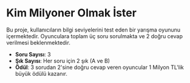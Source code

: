 # Kim Milyoner Olmak İster

Bu proje, kullanıcıların bilgi seviyelerini test eden bir yarışma oyununu içermektedir. Oyunculara toplam üç soru sorulmakta ve 2 doğru cevap verilmesi beklenmektedir.

- **Soru Sayısı**: 3
- **Şık Sayısı**: Her soru için 2 şık (A ve B)
- **Ödül**: 3 sorudan 2'sine doğru cevap veren oyuncular 1 Milyon TL'lik büyük ödülü kazanır.

